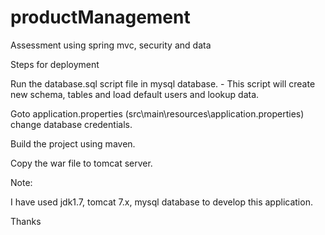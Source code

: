 # productManagement
Assessment using spring mvc, security and data


Steps for deployment

Run the database.sql script file in mysql database. - This script will create new schema, tables and load default users and lookup data.

Goto application.properties (src\main\resources\application.properties)  change database credentials.

Build the project using maven. 

Copy the war file to tomcat server.


Note:

I have used jdk1.7, tomcat 7.x, mysql database to develop this application.


Thanks
